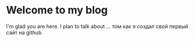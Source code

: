# Welcome to my blog

I'm glad you are here. I plan to talk about ...
том как я создал свой первый сайт на github
